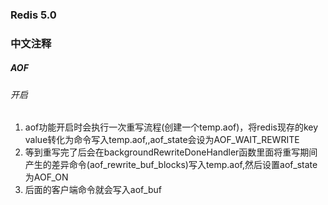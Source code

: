 ### Redis 5.0

### 中文注释

##### AOF
###### 开启
1. aof功能开启时会执行一次重写流程(创建一个temp.aof)，将redis现存的key value转化为命令写入temp.aof,,aof_state会设为AOF_WAIT_REWRITE
2. 等到重写完了后会在backgroundRewriteDoneHandler函数里面将重写期间产生的差异命令(aof_rewrite_buf_blocks)写入temp.aof,然后设置aof_state为AOF_ON
3. 后面的客户端命令就会写入aof_buf

